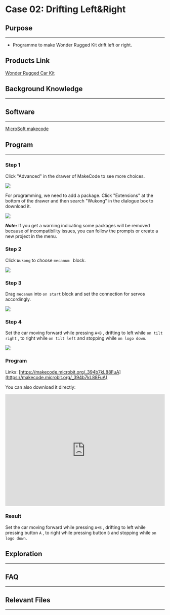 # Case 02: Drifting Left&Right

## Purpose
---

- Programme to make Wonder Rugged Kit drift left or right.
## Products Link

[Wonder Rugged Car Kit](https://shop.elecfreaks.com/products/elecfreaks-micro-bit-wonder-rugged-car-kit-without-micro-bit-board)

## Background Knowledge

------

## Software

------

[MicroSoft makecode](https://makecode.microbit.org/#)

## Program

---

### Step 1

Click "Advanced" in the drawer of MakeCode to see more choices. 

![](./images/Mecanum_wheel_car_kit_case_01_01.png)

For programming, we need to add a package. Click "Extensions" at the bottom of the drawer and then search "Wukong" in the dialogue box to download it. 

![](./images/Mecanum_wheel_car_kit_case_01_02.png)

***Note:*** If you get a warning indicating some packages will be removed because of incompatibility issues, you can follow the prompts or create a new project in the menu.

### Step 2

Click `Wukong` to choose `mecanum ` block.



![](./images/Mecanum_wheel_car_kit_case_01_03.png)

### Step 3

Drag `mecanum` into `on start`  block and set the connection for servos accordingly.



![](./images/Mecanum_wheel_car_kit_case_02_05.png)


### Step 4

Set the car moving forward while pressing `A+B` , drifting to left while  `on tilt right`  , to right while   `on tilt left` and stopping while  `on logo down`.   





![](./images/Mecanum_wheel_car_kit_case_02_06.png)


### Program

Links: [https://makecode.microbit.org/_394b7kL88FuA](https://makecode.microbit.org/_394b7kL88FuA)

You can also download it directly:

<div style="position:relative;height:0;padding-bottom:70%;overflow:hidden;"><iframe style="position:absolute;top:0;left:0;width:100%;height:100%;" src="https://makecode.microbit.org/#pub:_394b7kL88FuA]" frameborder="0" sandbox="allow-popups allow-forms allow-scripts allow-same-origin"></iframe></div>  

### Result

Set the car moving forward while pressing `A+B` , drifting to left while pressing button `A`  , to right while pressing button `B` and stopping while  `on logo down`.   

## Exploration
---

## FAQ
---
## Relevant Files

---

